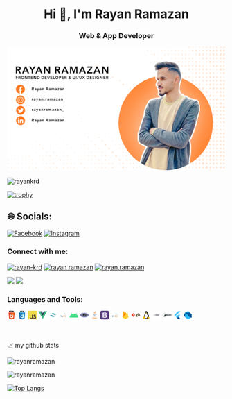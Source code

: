 <h1 align="center">Hi 👋, I'm Rayan Ramazan</h1>
<h3 align="center">Web & App Developer</h3>

<img src="profile.jpg"/>

<p align="left"> <img src="https://komarev.com/ghpvc/?username=rayankrd&label=Profile%20views&color=0e75b6&style=flat" alt="rayankrd" /> </p>

[![trophy](https://github-profile-trophy.vercel.app/?username=rayanramazan&theme=onedark)](https://github.com/rayanramazan/github-profile-trophy)


## 🌐 Socials:
[![Facebook](https://img.shields.io/badge/Facebook-%231877F2.svg?logo=Facebook&logoColor=white)]([https://facebook.com/htmlgamekurd](https://www.facebook.com/rayan.kordesh.5/)) [![Instagram](https://img.shields.io/badge/Instagram-%23E4405F.svg?logo=Instagram&logoColor=white)](https://instagram.com/rayan.ramazan)


<h3 align="left">Connect with me:</h3>
<p align="left">
<a href="https://linkedin.com/in/rayan-krd" target="blank"><img align="center" src="https://raw.githubusercontent.com/rahuldkjain/github-profile-readme-generator/master/src/images/icons/Social/linked-in-alt.svg" alt="rayan-krd" height="30" width="40" /></a>
<a href="https://fb.com/rayan ramazan" target="blank"><img align="center" src="https://raw.githubusercontent.com/rahuldkjain/github-profile-readme-generator/master/src/images/icons/Social/facebook.svg" alt="rayan ramazan" height="30" width="40" /></a>
<a href="https://instagram.com/rayan.ramazan" target="blank"><img align="center" src="https://raw.githubusercontent.com/rahuldkjain/github-profile-readme-generator/master/src/images/icons/Social/instagram.svg" alt="rayan.ramazan" height="30" width="40" /></a>
</p>

<div>
<img src="https://github-profile-summary-cards.vercel.app/api/cards/repos-per-language?username=rayanramazan&theme=github" />
<img src="https://github-profile-summary-cards.vercel.app/api/cards/most-commit-language?username=rayanramazan&theme=github" />
</div>

<h3 align="left">Languages and Tools:</h3>
<div style="margin-bottom: 1rem;">
<code><img height="20" src="https://raw.githubusercontent.com/github/explore/80688e429a7d4ef2fca1e82350fe8e3517d3494d/topics/html/html.png"></code>
<code><img height="20" src="https://raw.githubusercontent.com/github/explore/80688e429a7d4ef2fca1e82350fe8e3517d3494d/topics/css/css.png"></code>
<code><img height="20" src="https://raw.githubusercontent.com/github/explore/80688e429a7d4ef2fca1e82350fe8e3517d3494d/topics/javascript/javascript.png"></code>
<code><img height="20" src="https://raw.githubusercontent.com/github/explore/80688e429a7d4ef2fca1e82350fe8e3517d3494d/topics/vue/vue.png"></code>
<code><img height="20" src="https://raw.githubusercontent.com/github/explore/80688e429a7d4ef2fca1e82350fe8e3517d3494d/topics/tailwind/tailwind.png"></code>
<code><img height="20" src="https://raw.githubusercontent.com/github/explore/5c058a388828bb5fde0bcafd4bc867b5bb3f26f3/topics/mysql/mysql.png"></code>
<code><img height="20" src="https://raw.githubusercontent.com/github/explore/80688e429a7d4ef2fca1e82350fe8e3517d3494d/topics/android/android.png"></code>
<code><img height="20" src="https://raw.githubusercontent.com/github/explore/80688e429a7d4ef2fca1e82350fe8e3517d3494d/topics/php/php.png"></code>
<code><img height="20" src="https://raw.githubusercontent.com/github/explore/80688e429a7d4ef2fca1e82350fe8e3517d3494d/topics/java/java.png"></code>
<code><img height="20" src="https://raw.githubusercontent.com/github/explore/80688e429a7d4ef2fca1e82350fe8e3517d3494d/topics/bootstrap/bootstrap.png"></code>
<code><img height="20" src="https://raw.githubusercontent.com/github/explore/80688e429a7d4ef2fca1e82350fe8e3517d3494d/topics/mysql/mysql.png"></code>
<code><img height="20" src="https://raw.githubusercontent.com/github/explore/80688e429a7d4ef2fca1e82350fe8e3517d3494d/topics/firebase/firebase.png"></code>
<code><img height="20" src="https://raw.githubusercontent.com/github/explore/80688e429a7d4ef2fca1e82350fe8e3517d3494d/topics/git/git.png"></code>
<code><img height="20" src="https://raw.githubusercontent.com/github/explore/80688e429a7d4ef2fca1e82350fe8e3517d3494d/topics/linux/linux.png"></code>
<code><img height="20" src="https://raw.githubusercontent.com/github/explore/80688e429a7d4ef2fca1e82350fe8e3517d3494d/topics/jquery/jquery.png"></code>
<code><img height="20" src="https://raw.githubusercontent.com/github/explore/80688e429a7d4ef2fca1e82350fe8e3517d3494d/topics/bash/bash.png"></code>
<code><img height="20" src="https://raw.githubusercontent.com/github/explore/80688e429a7d4ef2fca1e82350fe8e3517d3494d/topics/flutter/flutter.png"></code>
<code><img height="20" src="https://raw.githubusercontent.com/github/explore/80688e429a7d4ef2fca1e82350fe8e3517d3494d/topics/dart/dart.png"></code>
</div>

<br>

📈 my github stats
<p> <img src="https://github-readme-stats.vercel.app/api?username=rayanramazan&show_icons=true&theme=onedark" alt="rayanramazan" /> </p>
<img src="https://streak-stats.demolab.com?user=rayanramazan&theme=onedark&date_format=%5BY%20%5DM%20j" alt="rayanramazan" />

[![Top Langs](https://github-readme-stats.vercel.app/api/top-langs/?username=rayanramazan&layout=compact&theme=onedark)](https://github.com/anuraghazra/github-readme-stats)
 
